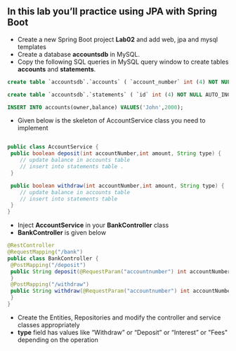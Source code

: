 ## In this lab you’ll practice using JPA with Spring Boot

* Create a new Spring Boot project **Lab02** and add web, jpa and mysql templates
* Create a database **accountsdb** in MySQL. 
* Copy the following SQL queries in MySQL query window to create tables **accounts** and **statements**.
```sql
create table `accountsdb`.`accounts` ( `account_number` int (4) NOT NULL AUTO_INCREMENT , `owner` varchar (40) NULL , `balance` int (7) NULL , PRIMARY KEY ( `account_number` ) );

create table `accountsdb`.`statements` ( `id` int (4) NOT NULL AUTO_INCREMENT, `account_number` int (4) NULL, `amount` int (7) NULL , `type` varchar (40) NULL, PRIMARY KEY ( `id` ) );

INSERT INTO accounts(owner,balance) VALUES('John',2000);
```



* Given below is the skeleton of AccountService class you need to implement
```java

public class AccountService {
 public boolean deposit(int accountNumber,int amount, String type) {
	// update balance in accounts table
	// insert into statements table .
 }

 public boolean withdraw(int accountNumber,int amount, String type) {
	// update balance in accounts table
	// insert into statements table
 }
}
```

* Inject **AccountService** in your **BankController** class
* **BankController** is given below

```java
@RestController
@RequestMapping("/bank")
public class BankController {
 @PostMapping("/deposit")
 public String deposit(@RequestParam("accountnumber") int accountNumber, @RequestParam int amount, @RequestParam String type) {
 }
 @PostMapping("/withdraw")
 public String withdraw(@RequestParam("accountnumber") int accountNumber, @RequestParam int amount, @RequestParam String type) {
 }
}
```

* Create the Entities, Repositories and modify the controller and service classes appropriately
* __type__ field has values like  “Withdraw” or “Deposit” or “Interest” or "Fees" depending on the operation

